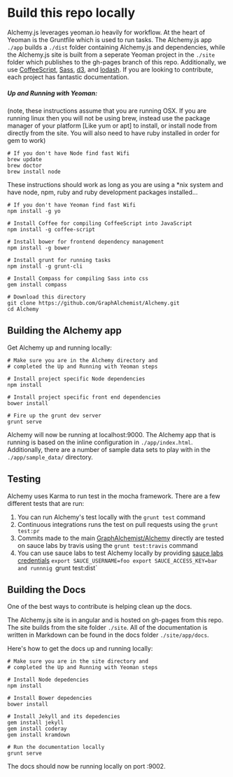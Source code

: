 Build this repo locally
=======================
Alchemy.js leverages yeoman.io heavily for workflow.  At the heart of Yeoman is the Gruntfile which is used to run tasks.  The Alchemy.js app `./app` builds a `./dist` folder containing Alchemy.js and dependencies, while the Alchemy.js site is built from a seperate Yeoman project in the `./site` folder which publishes to the gh-pages branch of this repo.  Additionally, we use [CoffeeScript](http://coffeescript.org), [Sass](http://sass-lang.com/), [d3](http://d3js.org/), and [lodash](http://lodash.com/).  If you are looking to contribute, each project has fantastic documentation.

##### Up and Running with Yeoman: 
(note, these instructions assume that you are running OSX. If you are running linux then you will not be using brew, instead use the package manager of your platform [Like yum or apt] to install, or install node from directly from the site. You will also need to have ruby installed in order for gem to work) 
```
# If you don't have Node find fast Wifi
brew update
brew doctor
brew install node
```
These instructions should work as long as you are using a *nix system and have node, npm, ruby and ruby development packages installed...

```
# If you don't have Yeoman find fast Wifi
npm install -g yo

# Install Coffee for compiling CoffeeScript into JavaScript
npm install -g coffee-script

# Install bower for frontend dependency management
npm install -g bower

# Install grunt for running tasks
npm install -g grunt-cli

# Install Compass for compiling Sass into css
gem install compass

# Download this directory
git clone https://github.com/GraphAlchemist/Alchemy.git
cd Alchemy
```

Building the Alchemy app
------------------------
Get Alchemy up and running locally:
```
# Make sure you are in the Alchemy directory and
# completed the Up and Running with Yeoman steps

# Install project specific Node dependencies
npm install

# Install project specific front end dependencies
bower install

# Fire up the grunt dev server
grunt serve
```

Alchemy will now be running at localhost:9000.  The Alchemy app that is running is based on the inline configuration in `./app/index.html`.  Additionally, there are a number of sample data sets to play with in the `./app/sample_data/` directory.

Testing
-------
Alchemy uses Karma to run test in the mocha framework.  There are a few different tests that are run:  

1. You can run Alchemy's test locally with the `grunt test` command
1. Continuous integrations runs the test on pull requests using the `grunt test:pr`
1. Commits made to the main [GraphAlchemist/Alchemy](https://github.com/GraphAlchemist/alchemy) directly are tested on sauce labs by travis using the `grunt test:travis` command
1. You can use sauce labs to test Alchemy locally by providing [sauce labs credentials](https://saucelabs.com/docs/onboarding) `export SAUCE_USERNAME=foo
export SAUCE_ACCESS_KEY=bar and runnnig `grunt test:dist`


Building the Docs
-----------------
One of the best ways to contribute is helping clean up the docs.

The Alchemy.js site is in angular and is hosted on gh-pages from this repo.  The site builds from the site folder `./site`.  All of the documentation is written in Markdown can be found in the docs folder `./site/app/docs`.

Here's how to get the docs up and running locally:
```
# Make sure you are in the site directory and 
# completed the Up and Running with Yeoman steps

# Install Node depedencies
npm install

# Install Bower depedencies
bower install

# Install Jekyll and its depedencies
gem install jekyll 
gem install coderay
gem install kramdown

# Run the documentation locally
grunt serve
```

The docs should now be running locally on port :9002.
